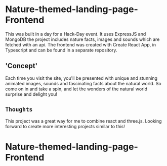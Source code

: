 # Nature-themed-landing-page-Frontend

This was built in a day for a Hack-Day event. It uses ExpressJS and MongoDB
the project includes nature facts, images and sounds which are fetched with an api. The frontend was created with Create React App, in Typescript and can be found in a separate repository.

## 'Concept'

Each time you visit the site, you'll be presented with unique and stunning animated images, sounds and fascinating facts about the natural world. So come on in and take a spin, and let the wonders of the natural world surprise and delight you!

## `Thoughts`

This project was a great way for me to combine react and three.js. 
Looking forward to create more interesting projects similar to this!

# Nature-themed-landing-page-Frontend
